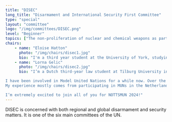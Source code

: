 ```yaml
---
title: "DISEC"
long_title: "Disarmament and International Security First Committee"
type: "special"
layout: "committee"
logo: "/img/committees/DISEC.png"
level: "Beginner"
topics: ["The non-proliferation of nuclear and chemical weapons as part of the Joint Comprehensive Plan of Action", "The prevention of terrorists gaining radioactive sources"]
chairs:
    - name: "Eloise Hatton"
      photo: "/img/chairs/disec1.jpg"
      bio: "I'm a third year student at the University of York, studying Social & Political Sciences, and I have been a part of UNA York since her first year. I have attended multiple conferences and holds a 100% best delegate rate. I have been President at UNA York for the last year and have been chairing weekly sessions as well as York’s Mega Mini MUN (York Internal MUN). After my success in DISEC at NottsMUN last year, I'm delighted to be chairing the committee in 2024 and I'm looking forward to supporting delegates."
    - name: "Lorna Gelic"
      photo: "/img/chairs/disec2.jpg"
      bio: "I’m a Dutch third-year law student at Tilburg University in the Netherlands. Next to my studies I’m part of the United Netherlands delegation, where my love for MUN’ing grew even further.

I have been involved in Model United Nations for a while now. Over the last few years, I have had the privilege to have gained experience as a delegate as well as being chair in several committees. 
My experience mostly comes from participating in MUNs in the Netherlands, but I’ve also participated as a delegate in international MUNs such as Oxford International Model United Nations and Harvard National Model United Nations. 

I’m extremely excited to join all of you for NOTTSMUN 2024!"
---
```


DISEC is concerned with both regional and global disarmament and security matters. It is one of the six main committees of the UN.

